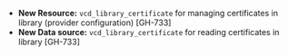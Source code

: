 * **New Resource:** `vcd_library_certificate` for managing certificates in library (provider configuration) [GH-733]
* **New Data source:** `vcd_library_certificate` for reading certificates in library [GH-733]
